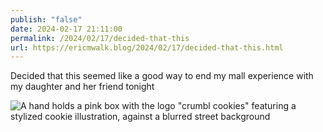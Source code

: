 ```yaml
---
publish: "false"
date: 2024-02-17 21:11:00
permalink: /2024/02/17/decided-that-this
url: https://ericmwalk.blog/2024/02/17/decided-that-this.html
---
```


Decided that this seemed like a good way to end my mall experience with my daughter and her friend tonight

![A hand holds a pink box with the logo "crumbl cookies" featuring a stylized cookie illustration, against a blurred street background](https://ericmwalk.blog/uploads/2024/img-7921.jpeg)